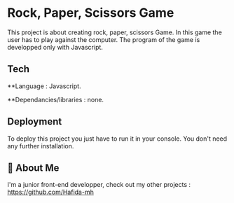 
# Rock, Paper, Scissors Game

This project is about creating rock, paper, scissors Game. In this game the user has to play against the computer. The program of the game is developped only with Javascript.


## Tech 

**Language : Javascript.

**Dependancies/libraries : none.


## Deployment

To deploy this project you just have to run it in your console. 
You don't need any further installation.


## 🚀 About Me
I'm a junior front-end developper, check out my other projects : https://github.com/Hafida-mh


